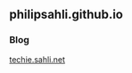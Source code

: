 ## philipsahli.github.io

### Blog

[techie.sahli.net]

[techie.sahli.net]: https://techie.sahli.net
